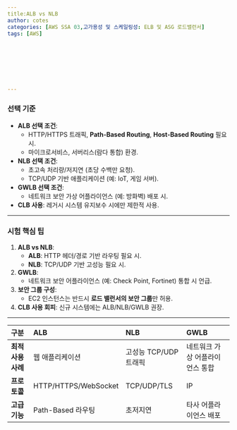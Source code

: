```yaml
---
title:ALB vs NLB
author: cotes   
categories: [AWS SSA 03,고가용성 및 스케일링성: ELB 및 ASG 로드밸런서]
tags: [AWS]








---
```


### **선택 기준**

- **ALB 선택 조건**:
  - HTTP/HTTPS 트래픽, **Path-Based Routing**, **Host-Based Routing** 필요 시.
  - 마이크로서비스, 서버리스(람다 통합) 환경.
- **NLB 선택 조건**:
  - 초고속 처리량/저지연 (초당 수백만 요청).
  - TCP/UDP 기반 애플리케이션 (예: IoT, 게임 서버).
- **GWLB 선택 조건**:
  - 네트워크 보안 가상 어플라이언스 (예: 방화벽) 배포 시.
- **CLB 사용**: 레거시 시스템 유지보수 시에만 제한적 사용.

------

### **시험 핵심 팁**

1. **ALB vs NLB**:
   - **ALB**: HTTP 헤더/경로 기반 라우팅 필요 시.
   - **NLB**: TCP/UDP 기반 고성능 필요 시.
2. **GWLB**:
   - 네트워크 보안 어플라이언스 (예: Check Point, Fortinet) 통합 시 언급.
3. **보안 그룹 구성**:
   - EC2 인스턴스는 반드시 **로드 밸런서의 보안 그룹**만 허용.
4. **CLB 사용 회피**: 신규 시스템에는 ALB/NLB/GWLB 권장.

------

| **구분**           | **ALB**              | **NLB**               | **GWLB**                        |
| :----------------- | :------------------- | :-------------------- | :------------------------------ |
| **최적 사용 사례** | 웹 애플리케이션      | 고성능 TCP/UDP 트래픽 | 네트워크 가상 어플라이언스 통합 |
| **프로토콜**       | HTTP/HTTPS/WebSocket | TCP/UDP/TLS           | IP                              |
| **고급 기능**      | Path-Based 라우팅    | 초저지연              | 타사 어플라이언스 배포          |